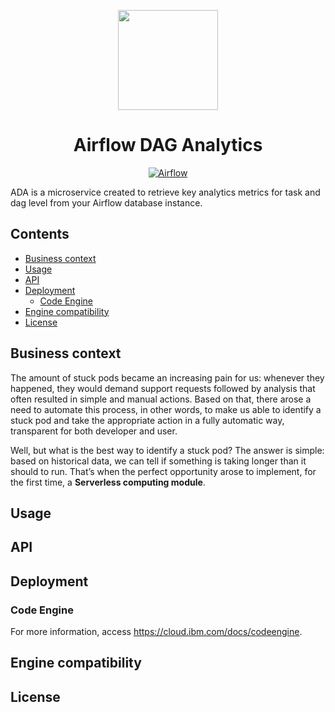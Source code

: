 <p align="center">
    <img src="https://media.github.ibm.com/user/376942/files/7bb5fe80-231a-11ed-8440-8c14e1e3c289" height="160">
    <h1 align="center">Airflow DAG Analytics</h1>
</p>

<p align="center">
  <a href="https://airflow.apache.org/">
    <img alt="Airflow" src="https://img.shields.io/static/v1?label=MADE+FOR&message=AIRFLOW&color=017CEE&logo=Apache+Airflow" />
  </a>
</p>

<!-- <h2><img height="20" src="https://media.github.ibm.com/user/376942/files/ebc48480-231a-11ed-8b70-30e2b8893504">&nbsp;&nbsp;What is ADA?</h2> -->

ADA is a microservice created to retrieve key analytics metrics for task and dag level from your Airflow database instance.

<h2>Contents</h2>

- [Business context](#business-context)
- [Usage](#usage)
- [API](#api)
- [Deployment](#deployment)
	- [Code Engine](#code-engine)
- [Engine compatibility](#engine-compatibility)
- [License](#license)

<h2>Business context</h2>

The amount of stuck pods became an increasing pain for us: whenever they happened, they would demand support requests followed by analysis that often resulted in simple and manual actions. Based on that, there arose a need to automate this process, in other words, to make us able to identify a stuck pod and take the appropriate action in a fully automatic way, transparent for both developer and user.

Well, but what is the best way to identify a stuck pod? The answer is simple: based on historical data, we can tell if something is taking longer than it should to run. That’s when the perfect opportunity arose to implement, for the first time, a **Serverless computing module**.

<h2>Usage</h2>

<h2>API</h2>

<h2>Deployment</h2>

<h3>Code Engine</h3>

For more information, access https://cloud.ibm.com/docs/codeengine.

<h2>Engine compatibility</h2>

<h2>License</h2>